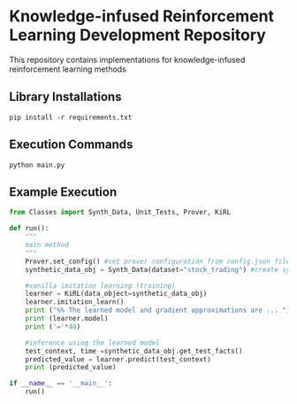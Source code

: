 # Knowledge-infused Reinforcement Learning Development Repository

This repository contains implementations for knowledge-infused reinforcement learning methods

## Library Installations
```
pip install -r requirements.txt
```

## Execution Commands
```
python main.py
```

## Example Execution
```python
from Classes import Synth_Data, Unit_Tests, Prover, KiRL

def run():
    """
    main method
    """
    Prover.set_config() #set prover configuration from config.json file, e.g., max clause length
    synthetic_data_obj = Synth_Data(dataset="stock_trading") #create synthetic dataset

    #vanilla imitation learning (training)
    learner = KiRL(data_object=synthetic_data_obj)
    learner.imitation_learn()
    print ("%% The learned model and gradient approximations are ... ")
    print (learner.model)
    print ('='*40)

    #inference using the learned model
    test_context, time =synthetic_data_obj.get_test_facts()
    predicted_value = learner.predict(test_context)
    print (predicted_value)

if __name__ == '__main__':
    run()
```
